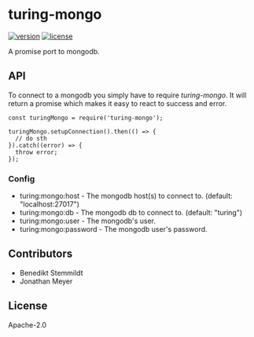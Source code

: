 # turing-mongo

[![version](https://img.shields.io/npm/v/turing-mongo.svg)](https://www.npmjs.com/package/turing-mongo) [![license](https://img.shields.io/npm/l/turing-mongo.svg)](./LICENSE)

A promise port to mongodb.

## API

To connect to a mongodb you simply have to require _turing-mongo_. It will return a promise which makes it easy to react to success and error.

    const turingMongo = require('turing-mongo');

    turingMongo.setupConnection().then(() => {
      // do sth
    }).catch((error) => {
      throw error;
    });

### Config

- turing:mongo:host - The mongodb host(s) to connect to. (default: "localhost:27017")
- turing:mongo:db - The mongodb db to connect to. (default: "turing")
- turing:mongo:user - The mongodb's user.
- turing:mongo:password - The mongodb user's password.

## Contributors

- Benedikt Stemmildt
- Jonathan Meyer

## License

Apache-2.0
